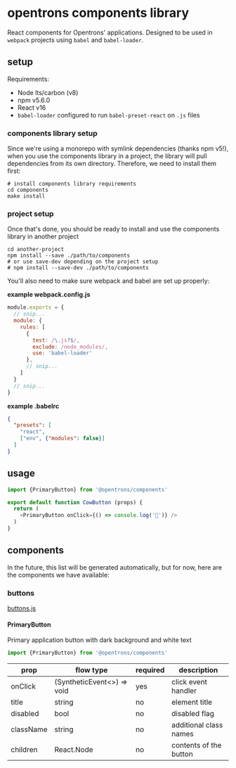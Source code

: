 # opentrons components library

React components for Opentrons' applications. Designed to be used in `webpack` projects using `babel` and `babel-loader`.

## setup

Requirements:

* Node lts/carbon (v8)
* npm v5.6.0
* React v16
* `babel-loader` configured to run `babel-preset-react` on `.js` files

### components library setup

Since we're using a monorepo with symlink dependencies (thanks npm v5!), when you use the components library in a project, the library will pull dependencies from its own directory. Therefore, we need to install them first:

```shell
# install components library requirements
cd components
make install
```

### project setup

Once that's done, you should be ready to install and use the components library in another project

```shell
cd another-project
npm install --save ./path/to/components
# or use save-dev depending on the project setup
# npm install --save-dev ./path/to/components
```

You'll also need to make sure webpack and babel are set up properly:

**example webpack.config.js**

``` js
module.exports = {
  // snip...
  module: {
    rules: [
      {
        test: /\.js?$/,
        exclude: /node_modules/,
        use: 'babel-loader'
      },
      // snip...
    ]
  }
  // snip...
}
```

**example .babelrc**

``` json
{
  "presets": [
    "react",
    ["env", {"modules": false}]
  ]
}
```

## usage

```javascript
import {PrimaryButton} from '@opentrons/components'

export default function CowButton (props) {
  return (
    <PrimaryButton onClick={() => console.log('🐄')} />
  )
}
```

## components

In the future, this list will be generated automatically, but for now, here are the components we have available:

### buttons

[buttons.js](./src/buttons.js)

#### PrimaryButton

Primary application button with dark background and white text

```js
import {PrimaryButton} from '@opentrons/components'
```

prop      | flow type                  | required | description
--------- | -------------------------- | -------- | ----------------------
onClick   | (SyntheticEvent<>) => void | yes      | click event handler
title     | string                     | no       | element title
disabled  | bool                       | no       | disabled flag
className | string                     | no       | additional class names
children  | React.Node                 | no       | contents of the button
